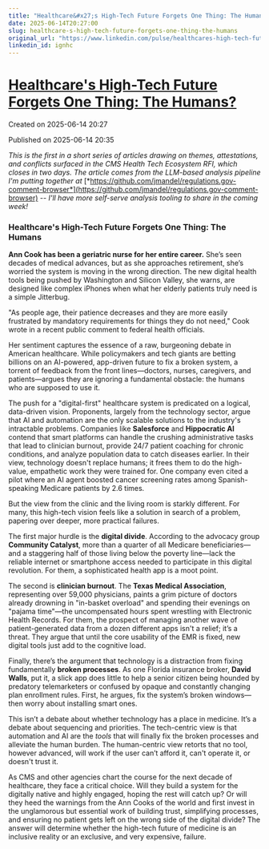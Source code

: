 ```yaml
---
title: "Healthcare&#x27;s High-Tech Future Forgets One Thing: The Humans?"
date: 2025-06-14T20:27:00
slug: healthcare-s-high-tech-future-forgets-one-thing-the-humans
original_url: "https://www.linkedin.com/pulse/healthcares-high-tech-future-forgets-one-thing-humans-josh-mandel-md-ignhc"
linkedin_id: ignhc
---
```

[Healthcare's High-Tech Future Forgets One Thing: The Humans?](/posts/healthcare-s-high-tech-future-forgets-one-thing-the-humans)
=================================================================================================================================

Created on 2025-06-14 20:27

Published on 2025-06-14 20:35

*This is the first in a short series of articles drawing on themes, attestations, and conflicts surfaced in the CMS Health Tech Ecosystem RFI, which closes in two days. The article comes from the LLM-based analysis pipeline I'm putting together at* [*https://github.com/jmandel/regulations.gov-comment-browser*](https://github.com/jmandel/regulations.gov-comment-browser) *-- I'll have more self-serve analysis tooling to share in the coming week!*

### Healthcare's High-Tech Future Forgets One Thing: The Humans

**Ann Cook has been a geriatric nurse for her entire career.** She’s seen decades of medical advances, but as she approaches retirement, she’s worried the system is moving in the wrong direction. The new digital health tools being pushed by Washington and Silicon Valley, she warns, are designed like complex iPhones when what her elderly patients truly need is a simple Jitterbug.

"As people age, their patience decreases and they are more easily frustrated by mandatory requirements for things they do not need," Cook wrote in a recent public comment to federal health officials.

Her sentiment captures the essence of a raw, burgeoning debate in American healthcare. While policymakers and tech giants are betting billions on an AI-powered, app-driven future to fix a broken system, a torrent of feedback from the front lines—doctors, nurses, caregivers, and patients—argues they are ignoring a fundamental obstacle: the humans who are supposed to use it.

The push for a "digital-first" healthcare system is predicated on a logical, data-driven vision. Proponents, largely from the technology sector, argue that AI and automation are the only scalable solutions to the industry's intractable problems. Companies like **Salesforce** and **Hippocratic AI** contend that smart platforms can handle the crushing administrative tasks that lead to clinician burnout, provide 24/7 patient coaching for chronic conditions, and analyze population data to catch diseases earlier. In their view, technology doesn't replace humans; it frees them to do the high-value, empathetic work they were trained for. One company even cited a pilot where an AI agent boosted cancer screening rates among Spanish-speaking Medicare patients by 2.6 times.

But the view from the clinic and the living room is starkly different. For many, this high-tech vision feels like a solution in search of a problem, papering over deeper, more practical failures.

The first major hurdle is the **digital divide**. According to the advocacy group **Community Catalyst**, more than a quarter of all Medicare beneficiaries—and a staggering half of those living below the poverty line—lack the reliable internet or smartphone access needed to participate in this digital revolution. For them, a sophisticated health app is a moot point.

The second is **clinician burnout**. The **Texas Medical Association**, representing over 59,000 physicians, paints a grim picture of doctors already drowning in "in-basket overload" and spending their evenings on "pajama time"—the uncompensated hours spent wrestling with Electronic Health Records. For them, the prospect of managing another wave of patient-generated data from a dozen different apps isn't a relief; it’s a threat. They argue that until the core usability of the EMR is fixed, new digital tools just add to the cognitive load.

Finally, there’s the argument that technology is a distraction from fixing fundamentally **broken processes**. As one Florida insurance broker, **David Walls**, put it, a slick app does little to help a senior citizen being hounded by predatory telemarketers or confused by opaque and constantly changing plan enrollment rules. First, he argues, fix the system’s broken windows—then worry about installing smart ones.

This isn’t a debate about whether technology has a place in medicine. It’s a debate about sequencing and priorities. The tech-centric view is that automation and AI are the *tools* that will finally fix the broken processes and alleviate the human burden. The human-centric view retorts that no tool, however advanced, will work if the user can’t afford it, can't operate it, or doesn't trust it.

As CMS and other agencies chart the course for the next decade of healthcare, they face a critical choice. Will they build a system for the digitally native and highly engaged, hoping the rest will catch up? Or will they heed the warnings from the Ann Cooks of the world and first invest in the unglamorous but essential work of building trust, simplifying processes, and ensuring no patient gets left on the wrong side of the digital divide? The answer will determine whether the high-tech future of medicine is an inclusive reality or an exclusive, and very expensive, failure.